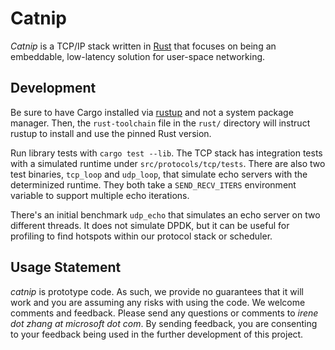 Catnip
=======
_Catnip_ is a TCP/IP stack written in [Rust](https://www.rust-lang.org/) that focuses on being an
embeddable, low-latency solution for user-space networking.

Development
----------
Be sure to have Cargo installed via [rustup](rustup.rs) and not a system package manager. Then, the
`rust-toolchain` file in the `rust/` directory will instruct rustup to install and use the pinned
Rust version.

Run library tests with `cargo test --lib`. The TCP stack has integration tests with a simulated
runtime under `src/protocols/tcp/tests`. There are also two test binaries, `tcp_loop` and
`udp_loop`, that simulate echo servers with the determinized runtime. They both take a
`SEND_RECV_ITERS` environment variable to support multiple echo iterations.

There's an initial benchmark `udp_echo` that simulates an echo server on two different threads. It
does not simulate DPDK, but it can be useful for profiling to find hotspots within our protocol
stack or scheduler.


Usage Statement
---------------
_catnip_ is prototype code. As such, we provide no guarantees that it will work and you are assuming
any risks with using the code.  We welcome comments and feedback. Please send any questions or
comments to _irene dot zhang at microsoft dot com_. By sending feedback, you are consenting to your
feedback being used in the further development of this project.
